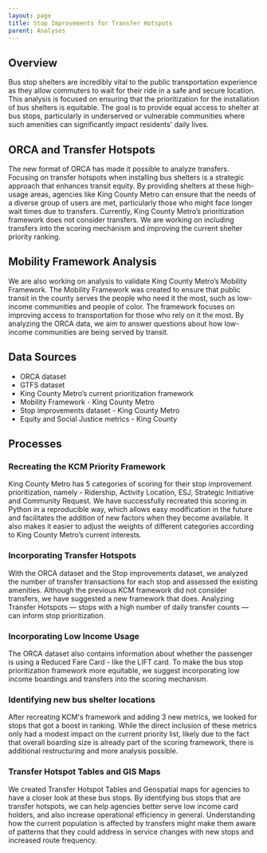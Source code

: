 ```yaml
---
layout: page
title: Stop Improvements for Transfer Hotspots
parent: Analyses
---
```


## Overview

Bus stop shelters are incredibly vital to the public transportation experience as they allow commuters to wait for their ride in a safe and secure location. This analysis is focused on ensuring that the prioritization for the installation of bus shelters is equitable. The goal is to provide equal access to shelter at bus stops, particularly in underserved or vulnerable communities where such amenities can significantly impact residents' daily lives.

## ORCA and Transfer Hotspots

The new format of ORCA has made it possible to analyze transfers. Focusing on transfer hotspots when installing bus shelters is a strategic approach that enhances transit equity. By providing shelters at these high-usage areas, agencies like King County Metro can ensure that the needs of a diverse group of users are met, particularly those who might face longer wait times due to transfers. Currently, King County Metro’s prioritization framework does not consider transfers. We are working on including transfers into the scoring mechanism and improving the current shelter priority ranking.

## Mobility Framework Analysis

We are also working on analysis to validate King County Metro’s Mobility Framework. The Mobility Framework was created to ensure that public transit in the county serves the people who need it the most, such as low-income communities and people of color. The framework focuses on improving access to transportation for those who rely on it the most. By analyzing the ORCA data, we aim to answer questions about how low-income communities are being served by transit.

## Data Sources

- ORCA dataset
- GTFS dataset
- King County Metro’s current prioritization framework
- Mobility Framework - King County Metro
- Stop improvements dataset - King County Metro
- Equity and Social Justice metrics - King County

## Processes

### Recreating the KCM Priority Framework

King County Metro has 5 categories of scoring for their stop improvement prioritization, namely - Ridership, Activity Location, ESJ, Strategic Initiative and Community Request. We have successfully recreated this scoring in Python in a reproducible way, which allows easy modification in the future and facilitates the addition of new factors when they become available. It also makes it easier to adjust the weights of different categories according to King County Metro’s current interests.

### Incorporating Transfer Hotspots

With the ORCA dataset and the Stop improvements dataset, we analyzed the number of transfer transactions for each stop and assessed the existing amenities. Although the previous KCM framework did not consider transfers, we have suggested a new framework that does. Analyzing Transfer Hotspots — stops with a high number of daily transfer counts — can inform stop prioritization.

### Incorporating Low Income Usage

The ORCA dataset also contains information about whether the passenger is using a Reduced Fare Card - like the LIFT card. To make the bus stop prioritization framework more equitable, we suggest incorporating low income boardings and transfers into the scoring mechanism. 

### Identifying new bus shelter locations 

After recreating KCM's framework and adding 3 new metrics, we looked for stops that got a boost in ranking. While the direct inclusion of these metrics only had a modest impact on the current priority list, likely due to the fact that overall boarding size is already part of the scoring framework, there is additional restructuring and more analysis possible. 

### Transfer Hotspot Tables and GIS Maps

We created Transfer Hotspot Tables and Geospatial maps for agencies to have a closer look at these bus stops. By identifying bus stops that are transfer hotspots, we can help agencies better serve low income card holders, and also increase operational efficiency in general. Understanding how the current population is affected by transfers might make them aware of patterns that they could address in service changes with new stops and increased route frequency.





